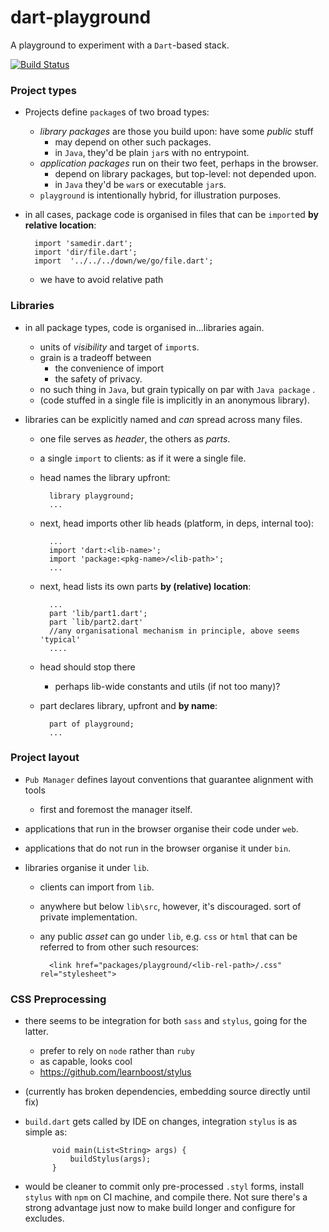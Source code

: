 dart-playground
============

A playground to experiment with a `Dart`-based stack.  

[![Build Status](https://drone.io/github.com/fabiosimeoni/dart-playground/status.png)](https://drone.io/github.com/fabiosimeoni/dart-playground/latest)

### Project types 

- Projects define `package`s of two broad types:
	- *library packages* are those you build upon: have some *public* stuff
		- may depend on other such packages. 
		- in `Java`, they'd be plain `jar`s with no entrypoint.
	- *application packages* run on their two feet,  perhaps in the browser.  
		- depend on library packages, but top-level: not depended upon. 
		- in `Java` they'd be `war`s or executable `jar`s.
	- `playground` is intentionally hybrid, for illustration purposes. 

- in all cases, package code is organised in files that can be `import`ed **by relative location**:

	    import 'samedir.dart';
	    import 'dir/file.dart';
	    import  '../../../down/we/go/file.dart';

	- we have to avoid relative path
	
### Libraries 

- in all package types, code is organised in...libraries again. 
	- units of *visibility* and target of `import`s.
	- grain is a tradeoff between 
		- the convenience of import
		- the safety of privacy.
	- no such thing in  `Java`, but grain typically on par with `Java package` . 
	- (code stuffed in a single file is implicitly in an anonymous library).

-  libraries can be explicitly named and *can* spread across many files.
	- one file serves as *header*, the others as *parts*. 
	- a single `import` to clients: as if it were a single file.
	- head names the library upfront:	
	
		    library playground; 
		    ...
		    
	- next, head imports other lib heads (platform, in deps, internal too): 
	
		    ...
		    import 'dart:<lib-name>'; 
		    import 'package:<pkg-name>/<lib-path>';
		    ...
	
	- next, head lists its own parts **by (relative) location**:  
		
		    ...
		    part 'lib/part1.dart';
		    part `lib/part2.dart'
		    //any organisational mechanism in principle, above seems 'typical'
		    ....
			
	- head should stop there
		- perhaps lib-wide constants and utils (if not too many)?
			
	- part declares library, upfront and **by name**: 
	 
		    part of playground;
		    ...

### Project layout

- `Pub Manager` defines layout conventions that guarantee alignment with tools 
	- first and foremost the manager itself. 

- applications that run in the browser organise their code under `web`.
- applications that do not run in the browser organise it under `bin`.
- libraries organise it under `lib`.
	- clients can import from `lib`. 
	- anywhere but below `lib\src`, however, it's discouraged. sort of private implementation.
	- any public *asset* can go under `lib`, e.g. `css` or `html` that can be referred to from other such resources:
	
		    <link href="packages/playground/<lib-rel-path>/.css" rel="stylesheet">
		 

### CSS Preprocessing

- there seems to be integration for both `sass` and `stylus`, going for the latter.
  - prefer to rely on `node` rather than `ruby`
  - as capable, looks cool
  - https://github.com/learnboost/stylus 
- (currently has broken dependencies, embedding source directly until fix) 
- `build.dart` gets called by IDE on changes, integration `stylus` is as simple as:

	  	    void main(List<String> args) {
  	        	buildStylus(args);
  	        }
  	        
- would be cleaner to commit only pre-processed `.styl` forms, install `stylus` with `npm` on CI machine, and compile there.
Not sure there's a strong advantage just now to make build longer and configure for excludes. 
